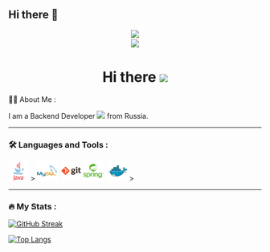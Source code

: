 ## Hi there 👋


<div id="badges" align="center">
  <div id="header" align="center">
  <img src="https://i.giphy.com/media/v1.Y2lkPTc5MGI3NjExeXNyZDdrZGI3aGhsNXQ5emYyazh4YzU1NGdnbzN5M3VwMDR1Mml4aCZlcD12MV9pbnRlcm5hbF9naWZfYnlfaWQmY3Q9Zw/3oriNLx3dUqFgVi86I/giphy.gif" width="500"/>
</div>
  <a href ="https://t.me/dalantebe">
<img src = "https://img.shields.io/badge/Telegram-blue?style=for-the-badge&logo=#26A5E4&logoColor=white&style=for-the-badge&auto=200 alt="telegram Badge"/>
    </a>
    <h1>
  Hi there
  <img src="https://media.giphy.com/media/UVMXkcoQhj5itz6ijh/giphy.gif?cid=790b7611805u4ne7fcc86p4afu9moqywwpn13n88ro9bdpwd&ep=v1_stickers_search&rid=giphy.gif&ct=s" width="30px">
</h1>
  
</div>

:woman_technologist: About Me :

I am a Backend Developer <img src="https://media.giphy.com/media/WUlplcMpOCEmTGBtBW/giphy.gif" width="30"> from Russia.

---

### :hammer_and_wrench: Languages and Tools :
<div>
  <img src="https://github.com/devicons/devicon/blob/master/icons/java/java-original-wordmark.svg" title="Java" alt="Java" width="40" height="40"/>&nbsp;>
 <img src="https://github.com/devicons/devicon/blob/master/icons/mysql/mysql-original-wordmark.svg" title="MySQL"  alt="MySQL" width="40" height="40"/>&nbsp;
  <img src="https://github.com/devicons/devicon/blob/master/icons/git/git-original-wordmark.svg" title="Git" **alt="Git" width="40" height="40"/>
  <img src="https://github.com/devicons/devicon/blob/master/icons/spring/spring-original-wordmark.svg" title="Spring" alt="Spring" width="40" height="40"/>&nbsp;
  <img src="https://github.com/devicons/devicon/blob/master/icons/docker/docker-original.svg" title="Java" alt="Java" width="40" height="40"/>&nbsp;>
</div>

---

### :fire: My Stats :

[![GitHub Streak](https://streak-stats.demolab.com?user=DaLanTebe&theme=dracula&hide_border=true)](https://git.io/streak-stats)

[![Top Langs](https://github-readme-stats.vercel.app/api/top-langs/?username=DaLanTebe&theme=dracula&hide_border=true)](https://github.com/anuraghazra/github-readme-stats)
